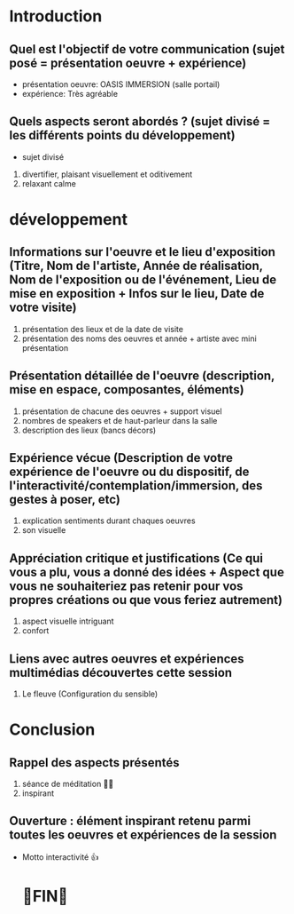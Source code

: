 # Introduction


##  Quel est l'objectif de votre communication (sujet posé = présentation oeuvre + expérience)
- présentation oeuvre: OASIS IMMERSION (salle portail)
- expérience: Très agréable 
## Quels aspects seront abordés ? (sujet divisé = les différents points du développement)
- sujet divisé
1. divertifier, plaisant visuellement et oditivement
2. relaxant calme

# développement
## Informations sur l'oeuvre et le lieu d'exposition (Titre, Nom de l'artiste, Année de réalisation, Nom de l'exposition ou de l'événement, Lieu de mise en exposition + Infos sur le lieu, Date de votre visite)

 1. présentation des lieux et de la date de visite
 2. présentation des noms des oeuvres et année + artiste avec mini présentation
 
##  Présentation détaillée de l'oeuvre (description, mise en espace, composantes, éléments)


1. présentation de chacune des oeuvres + support visuel 
2. nombres de speakers et de haut-parleur dans la salle
3. description des lieux (bancs décors)

## Expérience vécue (Description de votre expérience de l'oeuvre ou du dispositif, de l'interactivité/contemplation/immersion, des gestes à poser, etc)

1. explication sentiments durant chaques oeuvres
2. son visuelle 

## Appréciation critique et justifications (Ce qui vous a plu, vous a donné des idées + Aspect que vous ne souhaiteriez pas retenir pour vos propres créations ou que vous feriez autrement)

1. aspect visuelle intriguant
2. confort

## Liens avec autres oeuvres et expériences multimédias découvertes cette session
1. Le fleuve (Configuration du sensible)
# Conclusion 
## Rappel des aspects présentés
1. séance de méditation 🧘‍♂️
2. inspirant
## Ouverture : élément inspirant retenu parmi toutes les oeuvres et expériences de la session
- Motto interactivité 👍
  
  
  # 🥇FIN🥇
